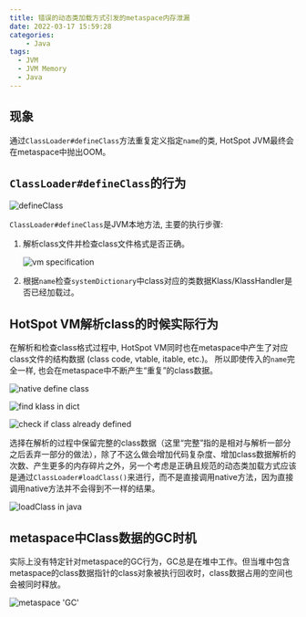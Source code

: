```yaml
---
title: 错误的动态类加载方式引发的metaspace内存泄漏
date: 2022-03-17 15:59:28
categories: 
	- Java
tags:
  - JVM
  - JVM Memory
  - Java
---
```


## 现象

通过`ClassLoader#defineClass`方法重复定义指定`name`的类, HotSpot JVM最终会在metaspace中抛出OOM。

## `ClassLoader#defineClass`的行为

![defineClass](https://cdn.jsdelivr.net/gh/attt/attt.github.io.pics@master/static/img/0.png)

`ClassLoader#defineClass`是JVM本地方法, 主要的执行步骤:

1. 解析class文件并检查class文件格式是否正确。
   
   ![vm specification](https://cdn.jsdelivr.net/gh/attt/attt.github.io.pics@master/static/img/1.png)

2. 根据`name`检查`systemDictionary`中class对应的类数据Klass/KlassHandler是否已经加载过。


## HotSpot VM解析class的时候实际行为

在解析和检查class格式过程中, HotSpot VM同时也在metaspace中产生了对应class文件的结构数据 (class code, vtable, itable, etc.)。 所以即使传入的`name`完全一样, 也会在metaspace中不断产生“重复”的class数据。

![native define class](https://cdn.jsdelivr.net/gh/attt/attt.github.io.pics@master/static/img/2.png)

![find klass in dict](https://cdn.jsdelivr.net/gh/attt/attt.github.io.pics@master/static/img/3.png)

![check if class already defined](https://cdn.jsdelivr.net/gh/attt/attt.github.io.pics@master/static/img/4.png)

选择在解析的过程中保留完整的class数据（这里“完整”指的是相对与解析一部分之后丢弃一部分的做法），除了不这么做会增加代码复杂度、增加class数据解析的次数、产生更多的内存碎片之外，另一个考虑是正确且规范的动态类加载方式应该是通过`ClassLoader#loadClass()`来进行，而不是直接调用native方法，因为直接调用native方法并不会得到不一样的结果。

![loadClass in java](https://cdn.jsdelivr.net/gh/attt/attt.github.io.pics@master/static/img/5.png)

## metaspace中Class数据的GC时机

实际上没有特定针对metaspace的GC行为，GC总是在堆中工作。但当堆中包含metaspace的class数据指针的class对象被执行回收时，class数据占用的空间也会被同时释放。

![metaspace 'GC'](https://cdn.jsdelivr.net/gh/attt/attt.github.io.pics@master/static/img/6.png)